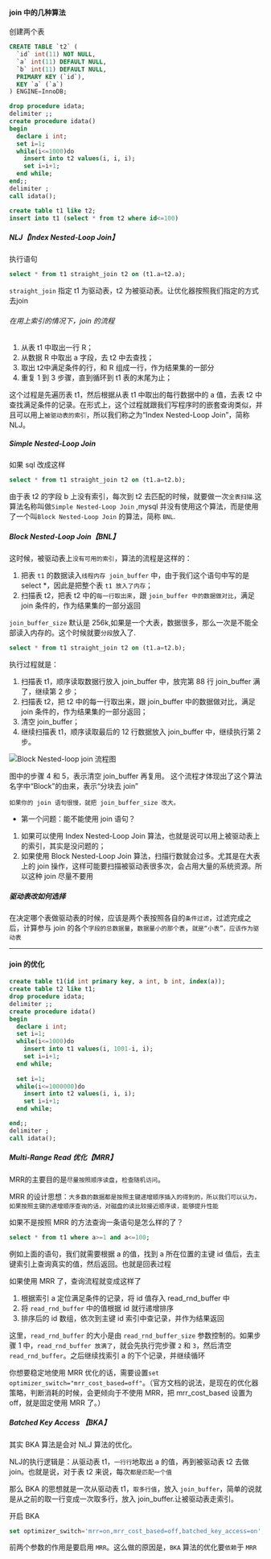#### join 中的几种算法

创建两个表
```sql
CREATE TABLE `t2` (
  `id` int(11) NOT NULL,
  `a` int(11) DEFAULT NULL,
  `b` int(11) DEFAULT NULL,
  PRIMARY KEY (`id`),
  KEY `a` (`a`)
) ENGINE=InnoDB;

drop procedure idata;
delimiter ;;
create procedure idata()
begin
  declare i int;
  set i=1;
  while(i<=1000)do
    insert into t2 values(i, i, i);
    set i=i+1;
  end while;
end;;
delimiter ;
call idata();

create table t1 like t2;
insert into t1 (select * from t2 where id<=100)
```

##### NLJ【Index Nested-Loop Join】
执行语句
```sql
select * from t1 straight_join t2 on (t1.a=t2.a);
```
`straight_join` 指定 t1 为驱动表，t2 为被驱动表。让优化器按照我们指定的方式去join

###### 在用上索引的情况下，join 的流程
1. 从表 t1 中取出一行 R；
2. 从数据 R 中取出 a 字段，去 t2 中去查找；
3. 取出 t2中满足条件的行，和 R 组成一行，作为结果集的一部分
4. 重复 1 到 3 步骤，直到循环到 t1 表的末尾为止；

这个过程是先遍历表 t1，然后根据从表 t1 中取出的每行数据中的 a 值，去表 t2 中查找满足条件的记录。在形式上，这个过程就跟我们写程序时的嵌套查询类似，并且可以用上`被驱动表的索引`，所以我们称之为“Index Nested-Loop Join”，简称 NLJ。

##### Simple Nested-Loop Join
如果 sql 改成这样
```sql
select * from t1 straight_join t2 on (t1.a=t2.b);
```
由于表 t2 的字段 b 上没有索引，每次到 t2 去匹配的时候，就要做一次`全表扫描`.这算法名称叫做`Simple Nested-Loop Join` ,mysql 并没有使用这个算法，而是使用了一个叫`Block Nested-Loop Join` 的算法，简称 `BNL`.

##### Block Nested-Loop Join【BNL】
这时候，被驱动表上`没有可用的索引`，算法的流程是这样的：

1. 把表 `t1` 的数据读入`线程内存 join_buffer` 中，由于我们这个语句中写的是 select *，因此是把整个表 `t1 放入了内存`；
2. 扫描表 t2，把表 t2 中的`每一行取出来`，跟 `join_buffer 中的数据做对比`，满足 join 条件的，作为结果集的一部分返回

`join_buffer_size` 默认是 256k,如果是一个大表，数据很多，那么一次是不能全部读入内存的。这个时候就要`分段`放入了.
```sql
select * from t1 straight_join t2 on (t1.a=t2.b);
```
执行过程就是：

1. 扫描表 t1，顺序读取数据行放入 join_buffer 中，放完第 88 行 join_buffer 满了，继续第 2 步；
2. 扫描表 t2，把 t2 中的每一行取出来，跟 join_buffer 中的数据做对比，满足 join 条件的，作为结果集的一部分返回；
3. 清空 join_buffer；
4. 继续扫描表 t1，顺序读取最后的 12 行数据放入 join_buffer 中，继续执行第 2 步。

![Block Nested-loop join 流程图](https://github.com/kareTauren/pratice/blob/master/mysql/%E7%90%86%E8%AE%BA/img/Block_Nested_Loop_Join.jpg)

图中的步骤 4 和 5，表示清空 join_buffer 再复用。
这个流程才体现出了这个算法名字中“Block”的由来，表示“分块去 join”

`如果你的 join 语句很慢，就把 join_buffer_size 改大。`

* 第一个问题：能不能使用 join 语句？
1. 如果可以使用 Index Nested-Loop Join 算法，也就是说可以用上被驱动表上的索引，其实是没问题的；
2. 如果使用 Block Nested-Loop Join 算法，扫描行数就会过多。尤其是在大表上的 join 操作，这样可能要扫描被驱动表很多次，会占用大量的系统资源。所以这种 join 尽量不要用

##### 驱动表改如何选择
在决定哪个表做驱动表的时候，应该是两个表按照各自的`条件过滤`，过滤完成之后，计算参与 join 的各个`字段的总数据量`，`数据量小的那个表`，`就是“小表”，应该作为驱动表`

--------

#### join 的优化

```sql
create table t1(id int primary key, a int, b int, index(a));
create table t2 like t1;
drop procedure idata;
delimiter ;;
create procedure idata()
begin
  declare i int;
  set i=1;
  while(i<=1000)do
    insert into t1 values(i, 1001-i, i);
    set i=i+1;
  end while;
  
  set i=1;
  while(i<=1000000)do
    insert into t2 values(i, i, i);
    set i=i+1;
  end while;

end;;
delimiter ;
call idata();
```

##### Multi-Range Read 优化【MRR】
MRR的主要目的是`尽量按照顺序读盘`，`检查随机访问`。

MRR 的设计思想：`大多数的数据都是按照主键递增顺序插入的得到的，所以我们可以认为，如果按照主键的递增顺序查询的话，对磁盘的读比较接近顺序读，能够提升性能`

如果不是按照 MRR 的方法查询一条语句是怎么样的了？
```sql
select * from t1 where a>=1 and a<=100;
```

例如上面的语句，我们就需要根据 a 的值，找到 a 所在位置的主键 id 值后，去主键索引上查询真实的值，然后返回。也就是回表过程

如果使用 MRR 了，查询流程就变成这样了
1. 根据索引 a 定位满足条件的记录，将 id 值存入 read_rnd_buffer 中
2. 将 `read_rnd_buffer` 中的值根据 id 就行递增排序
3. 排序后的 id 数组，依次到主键 id 索引中查记录，并作为结果返回

这里，`read_rnd_buffer` 的大小是由 `read_rnd_buffer_size` 参数控制的。如果步骤 1 中，`read_rnd_buffer 放满了`，就会先执行完步骤 `2` 和 `3`，然后清空 `read_rnd_buffer`。之后继续找索引 a 的下个记录，并继续循环

你想要稳定地使用 MRR 优化的话，需要设置`set optimizer_switch="mrr_cost_based=off"`。（官方文档的说法，是现在的优化器策略，判断消耗的时候，会更倾向于不使用 MRR，把 mrr_cost_based 设置为 off，就是固定使用 MRR 了。）

##### Batched Key Access 【BKA】
其实 BKA 算法是会对 NLJ 算法的优化。

NLJ的执行逻辑是：从驱动表 t1，`一行行`地取出 a 的值，再到被驱动表 t2 去做 join。也就是说，对于表 t2 来说，每次`都是匹配一个值`

那么 BKA 的思想就是一次从驱动表 t1，`取多行值`，放入 `join_buffer`，简单的说就是从之前的取一行变成一次取多行，放入 join_buffer.让被驱动表走索引。

开启 BKA
```sql
set optimizer_switch='mrr=on,mrr_cost_based=off,batched_key_access=on';
```
前两个参数的作用是要启用 `MRR`。这么做的原因是，`BKA` 算法的优化要`依赖`于 `MRR`



